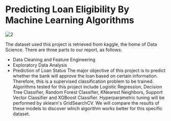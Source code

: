 # Predicting Loan Eligibility By Machine Learning Algorithms

![2](https://user-images.githubusercontent.com/69224996/97120881-a5c71700-16d7-11eb-8543-ec0083699630.jpg)

The dataset used this project is retrieved from kaggle, the home of Data Science. There are three parts to our report, as follows:

- Data Cleaning and Feature Engineering
- Exploratory Data Analysis
- Prediction of Loan Status
The major objective of this project is to predict whether the bank will approve the loan based on certain information. Therefore, this is a supervised classification problem to be trained. Algorithms tested for this project include Logistic Regression, Decision Tree Classifier, Random Forest Classifier, KNearest Neighbors, Support Vector Classifier and XGBoost Classifier. Hyperparametric tuning will be performed by sklearn's GridSearchCV. We will compare the results of these models to discover which algorithm works better for this specific dataset.
